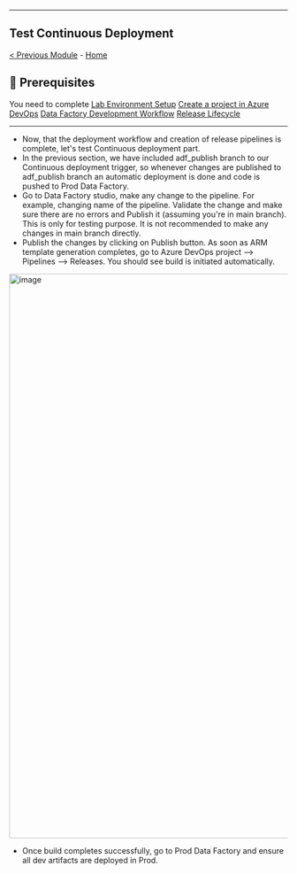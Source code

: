 ------------------------------------------------------------------------------------------------------------------------------------------------------------
**Test Continuous Deployment**
------------------------------------------------------------------------------------------------------------------------------------------------------------
[< Previous Module](module03.md) - [Home](https://github.com/swmannepalli/Azure-Data-Factory-CI-CD)

🤔 Prerequisites
---------------------------------------------------------------------------------------------------------------------------------------------------------

You need to complete [Lab Environment Setup](module00.md)  [Create a project in Azure DevOps](module01.md)  [Data Factory Development Workflow](module02.md)  [Release Lifecycle](module03.md)

---------------------------------------------------------------------------------------------------------------------------------------------------------

+ Now, that the deployment workflow and creation of release pipelines is complete, let's test Continuous deployment part.
+ In the previous section, we have included adf_publish branch to our Continuous deployment trigger, so whenever changes are published to adf_publish branch an automatic deployment is done and code is pushed to Prod Data Factory.
+ Go to Data Factory studio, make any change to the pipeline. For example, changing name of the pipeline. Validate the change and make sure there are no errors and Publish it (assuming you're in main branch). This is only for testing purpose. It is not recommended to make any changes in main branch directly.
+ Publish the changes by clicking on Publish button. As soon as ARM template generation completes, go to Azure DevOps project --> Pipelines --> Releases. You should see build is initiated automatically.

<img width="1020" alt="image" src="https://user-images.githubusercontent.com/84516667/197869665-1e1aac53-33ec-44b2-a4dd-c643a4ea4fda.png">

+ Once build completes successfully, go to Prod Data Factory and ensure all dev artifacts are deployed in Prod.
